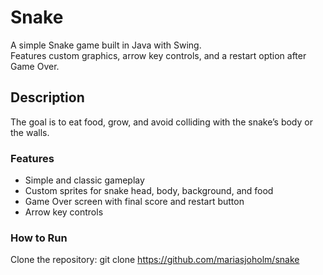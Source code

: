 # Snake
A simple Snake game built in Java with Swing.  
Features custom graphics, arrow key controls, and a restart option after Game Over.

## Description
The goal is to eat food, grow, and avoid colliding with the snake’s body or the walls.  

### Features
- Simple and classic gameplay
- Custom sprites for snake head, body, background, and food  
- Game Over screen with final score and restart button  
- Arrow key controls
### How to Run
Clone the repository:
git clone https://github.com/mariasjoholm/snake

